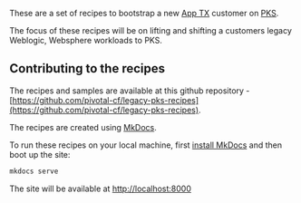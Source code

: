 These are a set of recipes to bootstrap a new [App TX](https://pivotal.io/application-transformation) customer on [PKS](https://pivotal.io/platform/pivotal-container-service). 

The focus of these recipes will be on lifting and shifting a customers legacy Weblogic, Websphere  workloads to PKS. 


## Contributing to the recipes

The recipes and samples are available at this github repository - [https://github.com/pivotal-cf/legacy-pks-recipes](https://github.com/pivotal-cf/legacy-pks-recipes). 

The recipes are created using [MkDocs](http://www.mkdocs.org/). 

To run these recipes on your local machine, first [install MkDocs](https://www.mkdocs.org/#installation) and then boot up the site:

```sh
mkdocs serve
```

The site will be available at [http://localhost:8000](http://localhost:8000)
